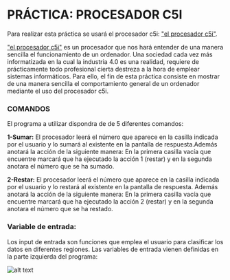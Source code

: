 # PRÁCTICA: PROCESADOR C5I

Para realizar esta práctica se usará el procesador c5i:  ["el procesador c5i"](https://nicolasserrano.github.io/c5i/Notas). 

["el procesador c5i"](https://nicolasserrano.github.io/c5i/Notas) es un procesador que nos hará entender de una manera sencilla el funcionamiento de un ordenador. Una sociedad cada vez más informatizada en la cual la industria 4.0 es una realidad, requiere de prácticamente todo profesional cierta destreza a la hora de emplear sistemas informáticos. Para ello, el fin de esta práctica consiste en mostrar de una manera sencilla el comportamiento general de un ordenador mediante el uso del procesador c5i.

### COMANDOS
El programa a utilizar dispondra de de 5 diferentes comandos:

**1-Sumar:** El procesador leerá el número que aparece en la casilla indicada  por el usuario y lo sumará al existente en la pantalla de respuesta.Además anotará la acción de la siguiente manera: En la primera casilla vacía que encuentre marcará que ha ejecutado la acción 1 (restar) y en la segunda anotara el número que se ha sumado.

**2-Restar:** El procesador leerá el número que aparece en la casilla indicada por el usuario y lo restará al existente en la pantalla de respuesta. Además anotará la acción de la siguiente manera: En la primera casilla vacía que encuentre marcará que ha ejecutado la acción 2 (restar) y en la segunda anotara el número que se ha restado.



### Variable de entrada:

Los input de entrada son funciones que emplea el usuario para clasificar los datos en diferentes regiones. Las variables de entrada vienen definidas en la parte izquierda del programa: 

![alt text](Programa.PNG)
